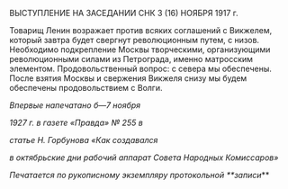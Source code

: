 ВЫСТУПЛЕНИЕ НА ЗАСЕДАНИИ СНК 3 (16) НОЯБРЯ 1917 г.

Товарищ Ленин возражает против всяких соглашений с Викжелем, который завтра будет свергнут революционным путем, с низов. Необходимо подкрепление Москвы творческими, организующими революционными силами из Петрограда, именно мат­росским элементом. Продовольственный вопрос: с севера мы обеспечены. После взятия Москвы и свержения Викжеля снизу мы будем обеспечены продовольствием с Волги.

  

_Впервые напечатано б_—_7 ноября_

_1927 г. в газете «Правда» № 255 в_

_статье Н. Горбунова «Как создавался_

_в октябрьские дни рабочий аппарат Совета Народных Комиссаров»_

  

_Печатается по рукописному экземпляру протокольной **записи_**